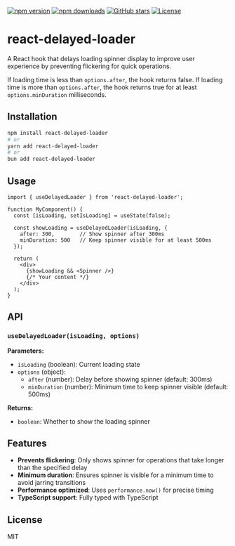 [![npm version](https://img.shields.io/npm/v/react-delayed-loader.svg?color=blue)](https://www.npmjs.com/package/react-delayed-loader) [![npm downloads](https://img.shields.io/npm/dm/react-delayed-loader.svg?color=brightgreen)](https://www.npmjs.com/package/react-delayed-loader) [![GitHub stars](https://img.shields.io/github/stars/teniryte/react-delayed-loader?style=social)](https://github.com/teniryte/react-delayed-loader) [![License](https://img.shields.io/github/license/teniryte/react-delayed-loader)](LICENSE)

# react-delayed-loader

A React hook that delays loading spinner display to improve user experience by preventing flickering for quick operations.

If loading time is less than `options.after`, the hook returns false. If loading time is more than `options.after`, the hook returns true for at least `options.minDuration` milliseconds.

## Installation

```bash
npm install react-delayed-loader
# or
yarn add react-delayed-loader
# or
bun add react-delayed-loader
```

## Usage

```tsx
import { useDelayedLoader } from 'react-delayed-loader';

function MyComponent() {
  const [isLoading, setIsLoading] = useState(false);
  
  const showLoading = useDelayedLoader(isLoading, {
    after: 300,        // Show spinner after 300ms
    minDuration: 500   // Keep spinner visible for at least 500ms
  });

  return (
    <div>
      {showLoading && <Spinner />}
      {/* Your content */}
    </div>
  );
}
```

## API

### `useDelayedLoader(isLoading, options)`

**Parameters:**
- `isLoading` (boolean): Current loading state
- `options` (object):
  - `after` (number): Delay before showing spinner (default: 300ms)
  - `minDuration` (number): Minimum time to keep spinner visible (default: 500ms)

**Returns:**
- `boolean`: Whether to show the loading spinner

## Features

- **Prevents flickering**: Only shows spinner for operations that take longer than the specified delay
- **Minimum duration**: Ensures spinner is visible for a minimum time to avoid jarring transitions
- **Performance optimized**: Uses `performance.now()` for precise timing
- **TypeScript support**: Fully typed with TypeScript

## License

MIT
